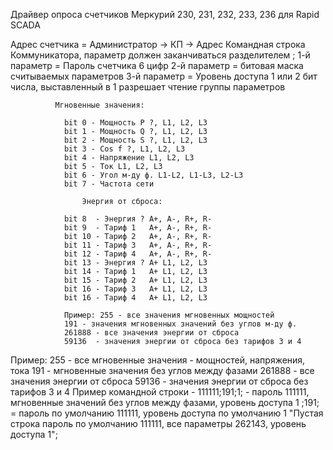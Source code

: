 
Драйвер опроса счетчиков Меркурий 230, 231, 232, 233, 236 для Rapid SCADA

Адрес счетчика  = Администратор -> КП -> Адрес
Командная строка Коммуникатора, параметр должен заканчиваться разделителем ;
1-й параметр = Пароль счетчика 6 цифр
2-й параметр = битовая маска считываемых параметров
3-й параметр = Уровень доступа 1 или 2
бит числа, выставленный в 1 разрешает чтение группы параметров

              Мгновенные значения:

                bit 0 - Мощность P ?, L1, L2, L3
                bit 1 - Мощность Q ?, L1, L2, L3
                bit 2 - Мощность S ?, L1, L2, L3
                bit 3 - Cos f ?, L1, L2, L3
                bit 4 - Напряжение L1, L2, L3
                bit 5 - Ток L1, L2, L3
                bit 6 - Угол м-ду ф. L1-L2, L1-L3, L2-L3
                bit 7 - Частота сети

                    Энергия от сброса:

                bit 8  - Энергия ? А+, А-, R+, R-
                bit 9  - Тариф 1   А+, А-, R+, R-
                bit 10 - Тариф 2   А+, А-, R+, R-
                bit 11 - Тариф 3   А+, А-, R+, R-
                bit 12 - Тариф 4   А+, А-, R+, R-
                bit 13 - Энергия ? А+ L1, L2, L3
                bit 14 - Тариф 1   А+ L1, L2, L3
                bit 15 - Тариф 2   А+ L1, L2, L3
                bit 16 - Тариф 3   А+ L1, L2, L3
                bit 16 - Тариф 4   А+ L1, L2, L3

                Пример: 255 - все значения мгновенных мощностей
                191 - значения мгновенных значений без углов м-ду ф.
                261888 - все значения энергии от сброса
                59136  - значения энергии от сброса без тарифов 3 и 4

Пример: 255 - все мгновенные значения - мощностей, напряжения, тока
191 - мгновенные значения без углов между фазами
261888 - все значения энергии от сброса
59136  - значения энергии от сброса без тарифов 3 и 4
Пример командной строки - 111111;191;1; - пароль 111111, мгновенные значений
без углов между фазами, уровень доступа 1
;191; = пароль по умолчанию 111111, уровень доступа по умолчанию 1
                "Пустая строка пароль по умолчанию 111111, все параметры 262143, уровень доступа 1";

